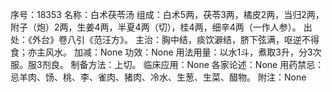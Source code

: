 序号：18353
名称：白术茯苓汤
组成：白术5两，茯苓3两，橘皮2两，当归2两，附子（炮）2两，生姜4两，半夏4两（切），桂4两，细辛4两（一作人参）。
出处：《外台》卷八引《范汪方》。
主治：胸中结，痰饮澼结，脐下弦满，呕逆不得食；亦主风水。
加减：None
功效：None
用法用量：以水1斗，煮取3升，分3次服。服3剂良。
制备方法：上切。
临床应用：None
各家论述：None
用药禁忌：忌羊肉、饧、桃、李、雀肉、猪肉、冷水、生葱、生菜、醋物。
附注：None
